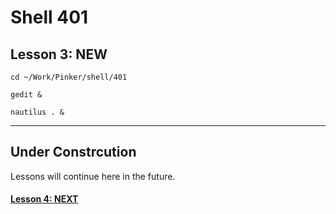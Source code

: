 # Shell 401
## Lesson 3: NEW

`cd ~/Work/Pinker/shell/401`

`gedit &`

`nautilus . &`
___

## Under Constrcution
Lessons will continue here in the future.

#### [Lesson 4: NEXT](https://github.com/inkVerb/pinker/blob/master/401-shell/Lesson-04.md)

